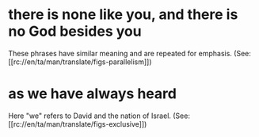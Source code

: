 # there is none like you, and there is no God besides you

These phrases have similar meaning and are repeated for emphasis. (See: [[rc://en/ta/man/translate/figs-parallelism]])

# as we have always heard

Here "we" refers to David and the nation of Israel. (See: [[rc://en/ta/man/translate/figs-exclusive]])

